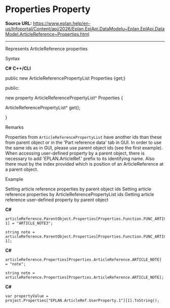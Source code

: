 # Properties Property

**Source URL:** https://www.eplan.help/en-us/Infoportal/Content/api/2026/Eplan.EplApi.DataModelu~Eplan.EplApi.DataModel.ArticleReference~Properties.html

---

Represents ArticleReference properties

Syntax

**C#**
**C++/CLI**


public new ArticleReferencePropertyList Properties {get;}

public:

new property ArticleReferencePropertyList^ Properties {

   ArticleReferencePropertyList^ get();

}


Remarks

Properties from `ArticleReferencePropertyList` have another ids than these from parent object or in the 'Part reference data' tab in GUI. In order to use the same ids as in GUI, please use parent object ids (see the first example). When accessing user-defined property by a parent object, there is necessary to add 'EPLAN.ArticleRef.' prefix to its identifying name. Also there must by the index provided which is position of an ArticleReference at a parent object.

Example

Setting article reference properties by parent object ids Setting article reference properties by ArticleReferencePropertyList ids Getting article reference user-defined property by parent object

**C#**

```
articleReference.ParentObject.Properties[Properties.Function.FUNC_ARTICLE_NOTE, 1] = "ARTICLE_NOTE3";

string note = articleReference.ParentObject.Properties[Properties.Function.FUNC_ARTICLE_NOTE, 1];
```

**C#**

```
articleReference.Properties[Properties.ArticleReference.ARTICLE_NOTE] = "note";

string note = articleReference.Properties[Properties.ArticleReference.ARTICLE_NOTE];
```

**C#**

```
var propertyValue = project.Properties["EPLAN.ArticleRef.UserProperty.1"][1].ToString();
```
